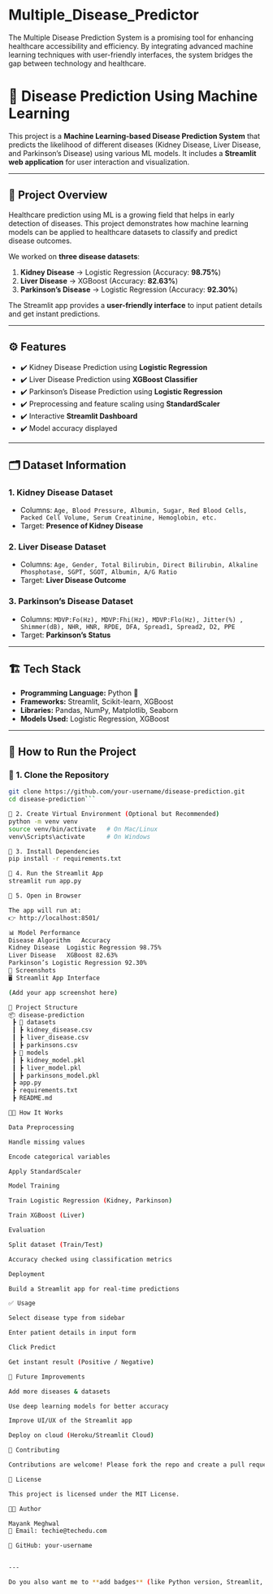 # Multiple_Disease_Predictor
The Multiple Disease Prediction System is a promising tool for enhancing healthcare accessibility and efficiency. By integrating advanced machine learning techniques with user-friendly interfaces, the system bridges the gap between technology and healthcare.

# 🧠 Disease Prediction Using Machine Learning  

This project is a **Machine Learning-based Disease Prediction System** that predicts the likelihood of different diseases (Kidney Disease, Liver Disease, and Parkinson’s Disease) using various ML models. It includes a **Streamlit web application** for user interaction and visualization.  

---

## 📌 Project Overview  

Healthcare prediction using ML is a growing field that helps in early detection of diseases. This project demonstrates how machine learning models can be applied to healthcare datasets to classify and predict disease outcomes.  

We worked on **three disease datasets**:  
1. **Kidney Disease** → Logistic Regression (Accuracy: **98.75%**)  
2. **Liver Disease** → XGBoost (Accuracy: **82.63%**)  
3. **Parkinson’s Disease** → Logistic Regression (Accuracy: **92.30%**)  

The Streamlit app provides a **user-friendly interface** to input patient details and get instant predictions.  

---

## ⚙️ Features  

- ✔️ Kidney Disease Prediction using **Logistic Regression**  
- ✔️ Liver Disease Prediction using **XGBoost Classifier**  
- ✔️ Parkinson’s Disease Prediction using **Logistic Regression**  
- ✔️ Preprocessing and feature scaling using **StandardScaler**  
- ✔️ Interactive **Streamlit Dashboard**  
- ✔️ Model accuracy displayed  

---

## 🗂️ Dataset Information  

### 1. Kidney Disease Dataset  
- Columns: `Age, Blood Pressure, Albumin, Sugar, Red Blood Cells, Packed Cell Volume, Serum Creatinine, Hemoglobin, etc.`  
- Target: **Presence of Kidney Disease**  

### 2. Liver Disease Dataset  
- Columns: `Age, Gender, Total Bilirubin, Direct Bilirubin, Alkaline Phosphotase, SGPT, SGOT, Albumin, A/G Ratio`  
- Target: **Liver Disease Outcome**  

### 3. Parkinson’s Disease Dataset  
- Columns: `MDVP:Fo(Hz), MDVP:Fhi(Hz), MDVP:Flo(Hz), Jitter(%) , Shimmer(dB), NHR, HNR, RPDE, DFA, Spread1, Spread2, D2, PPE`  
- Target: **Parkinson’s Status**  

---

## 🏗️ Tech Stack  

- **Programming Language:** Python 🐍  
- **Frameworks:** Streamlit, Scikit-learn, XGBoost  
- **Libraries:** Pandas, NumPy, Matplotlib, Seaborn  
- **Models Used:** Logistic Regression, XGBoost  

---

## 🚀 How to Run the Project  

### 🔹 1. Clone the Repository  
```bash
git clone https://github.com/your-username/disease-prediction.git
cd disease-prediction```

🔹 2. Create Virtual Environment (Optional but Recommended)
python -m venv venv
source venv/bin/activate   # On Mac/Linux
venv\Scripts\activate      # On Windows

🔹 3. Install Dependencies
pip install -r requirements.txt

🔹 4. Run the Streamlit App
streamlit run app.py

🔹 5. Open in Browser

The app will run at:
👉 http://localhost:8501/

📊 Model Performance
Disease	Algorithm	Accuracy
Kidney Disease	Logistic Regression	98.75%
Liver Disease	XGBoost	82.63%
Parkinson’s	Logistic Regression	92.30%
📸 Screenshots
🖥️ Streamlit App Interface

(Add your app screenshot here)

📂 Project Structure
📦 disease-prediction
 ┣ 📂 datasets
 ┃ ┣ kidney_disease.csv
 ┃ ┣ liver_disease.csv
 ┃ ┣ parkinsons.csv
 ┣ 📂 models
 ┃ ┣ kidney_model.pkl
 ┃ ┣ liver_model.pkl
 ┃ ┣ parkinsons_model.pkl
 ┣ app.py
 ┣ requirements.txt
 ┣ README.md

🧑‍💻 How It Works

Data Preprocessing

Handle missing values

Encode categorical variables

Apply StandardScaler

Model Training

Train Logistic Regression (Kidney, Parkinson)

Train XGBoost (Liver)

Evaluation

Split dataset (Train/Test)

Accuracy checked using classification metrics

Deployment

Build a Streamlit app for real-time predictions

✅ Usage

Select disease type from sidebar

Enter patient details in input form

Click Predict

Get instant result (Positive / Negative)

📌 Future Improvements

Add more diseases & datasets

Use deep learning models for better accuracy

Improve UI/UX of the Streamlit app

Deploy on cloud (Heroku/Streamlit Cloud)

🤝 Contributing

Contributions are welcome! Please fork the repo and create a pull request.

📜 License

This project is licensed under the MIT License.

👨‍💻 Author

Mayank Meghwal
📧 Email: techie@techedu.com

🔗 GitHub: your-username


---

Do you also want me to **add badges** (like Python version, Streamlit, License, Accuracy) at the top
